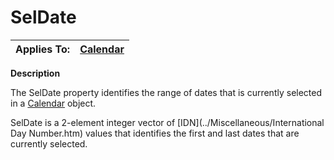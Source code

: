 




<h1 class="heading"><span class="name">SelDate</span></h1>

| Applies To: | [Calendar](../a-z/calendar.md) |
| --- | ---  |


**Description**


The SelDate property identifies the range of dates that is currently selected in a [Calendar](../a-z/calendar.md) object.


SelDate is a 2-element integer vector of [IDN](../Miscellaneous/International Day Number.htm) values that identifies the first and last dates that are currently selected.



